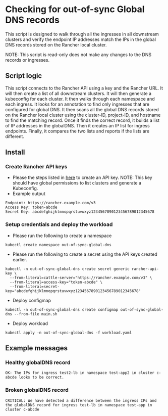 # Checking for out-of-sync Global DNS records
This script is designed to walk through all the ingresses in all downstream clusters and verify the endpoint IP addresses match the IPs in the global DNS records stored on the Rancher local cluster.

NOTE: This script is read-only does not make any changes to the DNS records or ingresses.

## Script logic
This script connects to the Rancher API using a key and the Rancher URL. It will then create a list of all downstream clusters. It will then generate a kubeconfig for each cluster. It then walks through each namespace and each ingress. It looks for an annotation to find only ingresses that are configured for global DNS. It then scans all the global DNS records stored on the Rancher local cluster using the cluster-ID, project-ID, and hostname to find the matching record. Once it finds the correct record, it builds a list of IP addresses in the globalDNS. Then it creates an IP list for ingress endpoints. Finally, it compares the two lists and reports if the lists are different.

## Install

### Create Rancher API keys
- Please the steps listed in [here](https://rancher.com/docs/rancher/v2.x/en/user-settings/api-keys/#creating-an-api-key) to create an API key.
  NOTE: This key should have global permissions to list clusters and generate a Kubeconfig.
- Example output
```
Endpoint: https://rancher.example.com/v3
Access Key: token-abcde
Secret Key: abcdefghijklmnopqrstuvwxyz1234567890123456789012345678
```

### Setup credentials and deploy the workload
- Please run the following to create a namespace
```
kubectl create namespace out-of-sync-global-dns
```

- Please run the following to create a secret using the API keys created earlier.
```
kubectl -n out-of-sync-global-dns create secret generic rancher-api-key \
  --from-literal=cattle-server="https://rancher.example.com/v3" \
  --from-literal=access-key="token-abcde" \
  --from-literal=secret-key="abcdefghijklmnopqrstuvwxyz1234567890123456789012345678"
```

- Deploy configmap
```
kubectl -n out-of-sync-global-dns create configmap out-of-sync-global-dns --from-file main.sh
```

- Deploy workload
```
kubectl apply -n out-of-sync-global-dns -f workload.yaml
```

## Example messages

### Healthy globalDNS record
```
OK: The IPs for ingress test2-lb in namespace test-app2 in cluster c-abcde looks to be correct.
```

### Broken globalDNS record
```
CRITICAL: We have detected a difference between the ingress IPs and the globalDNS record for ingress test-lb in namespace test-app in cluster c-abcde
```
